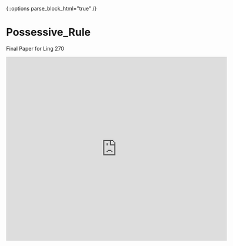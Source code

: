 {::options parse_block_html="true" /}

# Possessive_Rule
Final Paper for Ling 270

<iframe src="https://docs.google.com/gview?url=https://drive.google.com/file/d/1Q67Aawy4X_dGZVe-1BAA1UmxirSHMgmj/view?usp=sharing&embedded=true" style="width:600px; height:500px;" frameborder="0"/>
